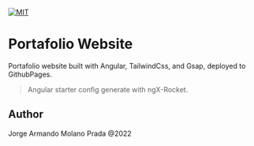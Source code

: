 [![MIT](https://poser.pugx.org/pixel418/markdownify/license)](https://opensource.org/licenses/MIT)

# Portafolio Website

Portafolio website built with Angular, TailwindCss, and Gsap, deployed to GithubPages.

> Angular starter config generate with ngX-Rocket.

Author
--------

Jorge Armando Molano Prada @2022
